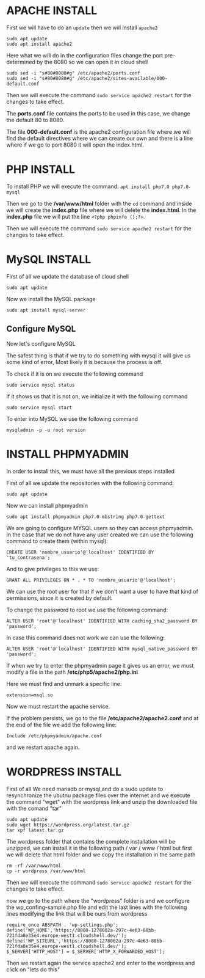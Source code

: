 # APACHE INSTALL
First we will have to do an `update` then we will install `apache2`
```
sudo apt update
sudo apt install apache2
```
Here what we will do in the configuration files change the port pre-determined by the 8080 so we can open it in cloud shell
```
sudo sed -i "s#80#8080#g" /etc/apache2/ports.conf
sudo sed -i "s#80#8080#g" /etc/apache2/sites-available/000-default.conf
```

Then we will execute the command `sudo service apache2 restart` 
for the changes to take effect.

The **ports.conf** file contains the ports to be used in this case, we change the default 80 to 8080.

The file **000-default.conf** is the apache2 configuration file where we will find the default directives where we can create our own and there is a line where if we go to port 8080 it will open the index.html.
# PHP INSTALL
To install PHP we will execute the command:
`apt install php7.0 php7.0-mysql`

Then we go to the **/var/www/html** folder with the `cd` command and inside we will create the **index.php** file where we will delete the **index.html**.
In the **index.php** file we will put the line `<?php phpinfo ();?>`.

Then we will execute the command `sudo service apache2 restart` for the changes to take effect.

 # MySQL INSTALL 


First of all we update the database of cloud shell

`sudo apt update`

Now we install the MySQL package

`sudo apt install mysql-server`

## Configure MySQL
Now let's configure MySQL


The safest thing is that if we try to do something with mysql it will give us some kind of error, Most likely it is because the process is off.

To check if it is on we execute the following command

`sudo service mysql status`

If it shows us that it is not on, we initialize it with the following command

`sudo service mysql start`

To enter into MySQL we use the following command


`mysqladmin -p -u root version`

# INSTALL PHPMYADMIN

In order to install this, we must have all the previous steps installed

First of all we update the repositories with the following command:

`sudo apt update`

Now we can install phpmyadmin

`sudo apt install phpmyadmin php7.0-mbstring php7.0-gettext`

We are going to configure MYSQL users so they can access phpmyadmin. In the case that we do not have any user created we can use the following command to create them (within mysql):

`CREATE USER 'nombre_usuario'@'localhost' IDENTIFIED BY 'tu_contrasena';`

And to give privileges to this we use:

`GRANT ALL PRIVILEGES ON * . * TO 'nombre_usuario'@'localhost';`

We can use the root user for that if we don't want a user to have that kind of permissions, since it is created by default.

To change the password to root we use the following command:

`ALTER USER 'root'@'localhost' IDENTIFIED WITH caching_sha2_password BY 'password';`

In case this command does not work we can use the following:

`ALTER USER 'root'@'localhost' IDENTIFIED WITH mysql_native_password BY 'password';`

If when we try to enter the phpmyadmin page it gives us an error, we must modify a file in the path **/etc/php5/apache2/php.ini**

Here we must find and unmark a specific line:

`extension=msql.so`

Now we must restart the apache service.

If the problem persists, we go to the file
**/etc/apache2/apache2.conf**
and at the end of the file we add the following line:

`Include /etc/phpmyadmin/apache.conf`

and we restart apache again.

# WORDPRESS INSTALL

First of all We need mariadb or mysql,and do a sudo update to resynchronize the ubutnu package files over the internet and we execute the command "wget" with the wordpress link and unzip the downloaded file with the comand "tar"
```
sudo apt update
sudo wget https://wordpress.org/latest.tar.gz
tar xpf latest.tar.gz
```
The wordpress folder that contains the complete installation will be unzipped, we can install it in the following path / var / www / html but first we will delete that html folder and we copy the installation in the same path
```
rm -rf /var/www/html
cp -r wordpress /var/www/html
```
Then we will execute the command `sudo service apache2 restart` 
for the changes to take effect.

now we go to the path where the "wordpress" folder is and we configure the wp_confing-sample.php file and edit the last lines with the following lines modifying the link that will be ours from wordpress
```
require_once ABSPATH . 'wp-settings.php';
define('WP_HOME','https://8080-1278002a-297c-4e63-88bb-721fda8e35e4.europe-west1.cloudshell.dev/');
define('WP_SITEURL','https://8080-1278002a-297c-4e63-88bb-721fda8e35e4.europe-west1.cloudshell.dev/');
$_SERVER['HTTP_HOST'] = $_SERVER['HTTP_X_FORWARDED_HOST']; 
```
Then we restart again the service apache2 and enter to the wordpress and click on "lets do this"


